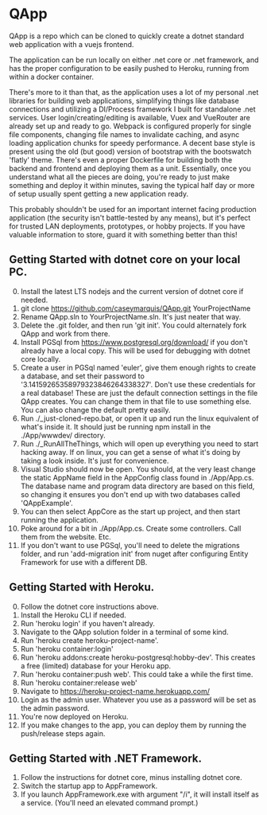 # QApp

QApp is a repo which can be cloned to quickly create a dotnet standard web application with a vuejs frontend.

The application can be run locally on either .net core or .net framework, and has the proper configuration to
be easily pushed to Heroku, running from within a docker container.

There's more to it than that, as the application uses a lot of my personal .net libraries for building web applications,
simplifying things like database connections and utilizing a DI/Process framework I built for standalone .net services.
User login/creating/editing is available, Vuex and VueRouter are already set up and ready to go. Webpack is configured properly
for single file components, changing file names to invalidate caching, and async loading application chunks for speedy performance.
A decent base style is present using the old (but good) version of bootstrap with the bootswatch 'flatly' theme. There's even a proper Dockerfile for building
both the backend and frontend and deploying them as a unit. Essentially, once you understand what all the pieces are doing,
you're ready to just make something and deploy it within minutes, saving the typical half day or more of setup usually spent
getting a new application ready.

This probably shouldn't be used for an important internet facing production application (the security isn't battle-tested by any means),
but it's perfect for trusted LAN deployments, prototypes, or hobby projects. If you have valuable information to store, guard it with something better
than this!

## Getting Started with dotnet core on your local PC.

0. Install the latest LTS nodejs and the current version of dotnet core if needed.
1. git clone https://github.com/caseymarquis/QApp.git YourProjectName
2. Rename QApp.sln to YourProjectName.sln. It's just neater that way.
3. Delete the .git folder, and then run 'git init'. You could alternately fork QApp and work from there.
3. Install PGSql from https://www.postgresql.org/download/ if you don't already have a local copy.
This will be used for debugging with dotnet core locally.
4. Create a user in PGSql named 'euler', give them enough rights to create a database, and set their password to '3.14159265358979323846264338327'.
Don't use these credentials for a real database! These are just the default connection settings in the file QApp creates. You can change them in that file
to use something else. You can also change the default pretty easily.
5. Run ./_just-cloned-repo.bat, or open it up and run the linux equivalent of what's inside it. It should just be running npm install in the ./App/wwwdev/ directory.
6. Run ./_RunAllTheThings, which will open up everything you need to start hacking away. If on linux, you can get a sense of what it's doing by taking a look inside. It's just for convenience.
7. Visual Studio should now be open. You should, at the very least change the static
AppName field in the AppConfig class found in ./App/App.cs. The database name and program data directory are based on this field, so changing it ensures you don't
end up with two databases called 'QAppExample'.
7. You can then select AppCore as the start up project, and then start running the application.
8. Poke around for a bit in ./App/App.cs. Create some controllers. Call them from the website. Etc.
9. If you don't want to use PGSql, you'll need to delete the migrations folder, and run 'add-migration init' from nuget after configuring Entity Framework for use with a different DB.

## Getting Started with Heroku.

0. Follow the dotnet core instructions above.
0. Install the Heroku CLI if needed.
1. Run 'heroku login' if you haven't already.
2. Navigate to the QApp solution folder in a terminal of some kind.
3. Run 'heroku create heroku-project-name'.
3. Run 'heroku container:login'
3. Run 'heroku addons:create heroku-postgresql:hobby-dev'. This creates a free (limited) database for your Heroku app.
4. Run 'heroku container:push web'. This could take a while the first time.
5. Run 'heroku container:release web'
6. Navigate to https://heroku-project-name.herokuapp.com/
7. Login as the admin user. Whatever you use as a password will be set as the admin password.
8. You're now deployed on Heroku.
9. If you make changes to the app, you can deploy them by running the push/release steps again.

## Getting Started with .NET Framework.

1. Follow the instructions for dotnet core, minus installing dotnet core.
2. Switch the startup app to AppFramework.
3. If you launch AppFramework.exe with argument "/i", it will install itself as a service. (You'll need an elevated command prompt.)
